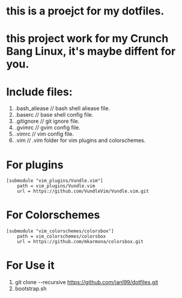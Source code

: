 # this is a proejct for my dotfiles.

# this project work for my Crunch Bang Linux, it's maybe diffent for you. 


# Include files:

1. .bash_aliease    // bash shell aliease file.
2. .baserc          // base shell config file.
3. .gitignore       // git ignore file.
4. .gvimrc          // gvim config file.
5. .vimrc           // vim config file.
6. .vim             // .vim folder for vim plugins and colorschemes.
# For plugins 

    [submodule "vim_plugins/Vundle.vim"]
    	path = vim_plugins/Vundle.vim
    	url = https://github.com/VundleVim/Vundle.vim.git
# For Colorschemes 

    [submodule "vim_colorschemes/colorsbox"]
    	path = vim_colorschemes/colorsbox
    	url = https://github.com/mkarmona/colorsbox.git

# For Use it 

1. git clone --recursive https://github.com/janl99/dotfiles.git
2. bootstrap.sh
